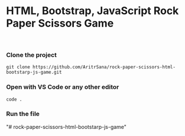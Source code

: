 <!-- @format -->

# HTML, Bootstrap, JavaScript Rock Paper Scissors Game

<br>

### Clone the project

```
git clone https://github.com/AritrSana/rock-paper-scissors-html-bootstarp-js-game.git
```

### Open with VS Code or any other editor

```
code .
```

### Run the file
"# rock-paper-scissors-html-bootstarp-js-game" 

